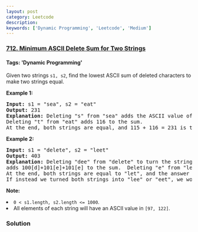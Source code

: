 ```yaml
---
layout: post
category: Leetcode
description: 
keywords: ['Dynamic Programming', 'Leetcode', 'Medium']
---
```

### [712. Minimum ASCII Delete Sum for Two Strings](https://leetcode.com/problems/minimum-ascii-delete-sum-for-two-strings)

#### Tags: 'Dynamic Programming'

<div class="content__u3I1 question-content__JfgR"><div><p>Given two strings <code>s1, s2</code>, find the lowest ASCII sum of deleted characters to make two strings equal.</p>
<p><b>Example 1:</b><br/>
</p><pre><b>Input:</b> s1 = "sea", s2 = "eat"
<b>Output:</b> 231
<b>Explanation:</b> Deleting "s" from "sea" adds the ASCII value of "s" (115) to the sum.
Deleting "t" from "eat" adds 116 to the sum.
At the end, both strings are equal, and 115 + 116 = 231 is the minimum sum possible to achieve this.
</pre>
<p></p>
<p><b>Example 2:</b><br/>
</p><pre><b>Input:</b> s1 = "delete", s2 = "leet"
<b>Output:</b> 403
<b>Explanation:</b> Deleting "dee" from "delete" to turn the string into "let",
adds 100[d]+101[e]+101[e] to the sum.  Deleting "e" from "leet" adds 101[e] to the sum.
At the end, both strings are equal to "let", and the answer is 100+101+101+101 = 403.
If instead we turned both strings into "lee" or "eet", we would get answers of 433 or 417, which are higher.
</pre>
<p></p>
<p><b>Note:</b>
</p><li><code>0 &lt; s1.length, s2.length &lt;= 1000</code>.</li>
<li>All elements of each string will have an ASCII value in <code>[97, 122]</code>.</li>
<p></p></div></div>

### Solution

